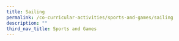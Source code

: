 ```yaml
---
title: Sailing
permalink: /co-curricular-activities/sports-and-games/sailing
description: ""
third_nav_title: Sports and Games
---
```

